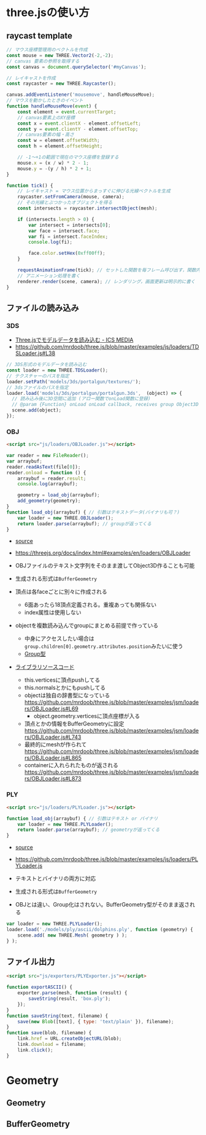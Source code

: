 # three.jsの使い方

## raycast template

```javascript
// マウス座標管理用のベクトルを作成
const mouse = new THREE.Vector2(-2,-2);
// canvas 要素の参照を取得する
const canvas = document.querySelector('#myCanvas');

// レイキャストを作成
const raycaster = new THREE.Raycaster();

canvas.addEventListener('mousemove', handleMouseMove);
// マウスを動かしたときのイベント
function handleMouseMove(event) {
    const element = event.currentTarget;
    // canvas要素上のXY座標
    const x = event.clientX - element.offsetLeft;
    const y = event.clientY - element.offsetTop;
    // canvas要素の幅・高さ
    const w = element.offsetWidth;
    const h = element.offsetHeight;

    // -1〜+1の範囲で現在のマウス座標を登録する
    mouse.x = (x / w) * 2 - 1;
    mouse.y = -(y / h) * 2 + 1;
}

function tick() {
    // レイキャスト = マウス位置からまっすぐに伸びる光線ベクトルを生成
    raycaster.setFromCamera(mouse, camera);
    // その光線とぶつかったオブジェクトを得る
    const intersects = raycaster.intersectObject(mesh);

    if (intersects.length > 0) {
        var intersect = intersects[0];
        var face = intersect.face;
        var fi = intersect.faceIndex;
        console.log(fi);

        face.color.setHex(0xff00ff);
    }

    requestAnimationFrame(tick); // セットした関数を毎フレーム呼び出す，関数内に書かないとループしない
    // アニメーション処理を書く
    renderer.render(scene, camera); // レンダリング，画面更新は明示的に書く
}

```

## ファイルの読み込み

### 3DS

- [Three.jsでモデルデータを読み込む - ICS MEDIA](https://ics.media/tutorial-three/model_basic/)
- https://github.com/mrdoob/three.js/blob/master/examples/js/loaders/TDSLoader.js#L38

```javascript
// 3DS形式のモデルデータを読み込む
const loader = new THREE.TDSLoader();
// テクスチャーのパスを指定
loader.setPath('models/3ds/portalgun/textures/');
// 3dsファイルのパスを指定
loader.load('models/3ds/portalgun/portalgun.3ds',  (object) => {
  // 読み込み後に3D空間に追加 (アロー関数でonLoad関数に登録)
  // @param {Function} onLoad onLoad callback, receives group Object3D as argument.
  scene.add(object);
});
```

### OBJ

```html
<script src="js/loaders/OBJLoader.js"></script>
```

```javascript
var reader = new FileReader();
var arraybuf;
reader.readAsText(file[0]);
reader.onload = function () {
    arraybuf = reader.result;
    console.log(arraybuf);

    geometry = load_obj(arraybuf);
    add_geometry(geometry);
}
function load_obj(arraybuf) { // 引数はテキストデータ(バイナリも可？)
    var loader = new THREE.OBJLoader();
    return loader.parse(arraybuf); // groupが返ってくる
}
```



- [source](./load_file3_threejs_obj.html)
- https://threejs.org/docs/index.html#examples/en/loaders/OBJLoader

- OBJファイルのテキスト文字列をそのまま渡してObject3D作ることも可能
- 生成される形式は`BufferGeometry`
- 頂点は各faceごとに別々に作成される
  - 6面あったら18頂点定義される。重複あっても関係ない
  - index属性は使用しない
- objectを複数読み込んでgroupにまとめる前提で作っている
  - 中身にアクセスしたい場合は`group.children[0].geometry.attributes.position`みたいに使う
  - [Group型](https://threejs.org/docs/index.html#api/en/objects/Group)
- [ライブラリソースコード](https://github.com/mrdoob/three.js/blob/master/examples/jsm/loaders/OBJLoader.js)
  - this.verticesに頂点pushしてる
  - this.normalsとかにもpushしてる
  - objectは独自の辞書型になっている https://github.com/mrdoob/three.js/blob/master/examples/jsm/loaders/OBJLoader.js#L69
    - object.geometry.verticesに頂点座標が入る
  - 頂点とかの情報をBufferGeometryに設定 https://github.com/mrdoob/three.js/blob/master/examples/jsm/loaders/OBJLoader.js#L743
  - 最終的にmeshが作られて https://github.com/mrdoob/three.js/blob/master/examples/jsm/loaders/OBJLoader.js#L865
  - containerに入れられたものが返される https://github.com/mrdoob/three.js/blob/master/examples/jsm/loaders/OBJLoader.js#L873



### PLY

```html
<script src="js/loaders/PLYLoader.js"></script>
```

```javascript
function load_obj(arraybuf) { // 引数はテキスト or バイナリ
    var loader = new THREE.PLYLoader();
    return loader.parse(arraybuf); // geometryが返ってくる
}
```

- [source](./load_file3_threejs_ply.html)
- https://github.com/mrdoob/three.js/blob/master/examples/js/loaders/PLYLoader.js

- テキストとバイナリの両方に対応
- 生成される形式は`BufferGeometry`
- OBJとは違い、Group化はされない。BufferGeometry型がそのまま返される

```javascript
var loader = new THREE.PLYLoader();
loader.load('./models/ply/ascii/dolphins.ply', function (geometry) {
	scene.add( new THREE.Mesh( geometry ) );
} );
```



## ファイル出力

```html
<script src="js/exporters/PLYExporter.js"></script>
```

```javascript
function exportASCII() {
    exporter.parse(mesh, function (result) {
        saveString(result, 'box.ply');
    });
}
function saveString(text, filename) {
    save(new Blob([text], { type: 'text/plain' }), filename);
}
function save(blob, filename) {
    link.href = URL.createObjectURL(blob);
    link.download = filename;
    link.click();
}
```



# Geometry



## Geometry



## BufferGeometry











